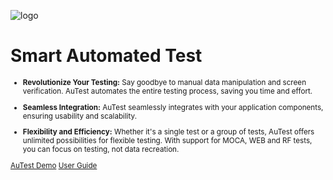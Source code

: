 ![logo](https://www.smart-is.com/wp-content/uploads/2019/09/Automated-Testing-Logo-OT-03.jpg)

# Smart Automated Test <small>


- **Revolutionize Your Testing:** Say goodbye to manual data manipulation and screen verification. AuTest automates the entire testing process, saving you time and effort.

- **Seamless Integration:** AuTest seamlessly integrates with your application components, ensuring usability and scalability.

- **Flexibility and Efficiency:** Whether it's a single test or a group of tests, AuTest offers unlimited possibilities for flexible testing. With support for MOCA, WEB and RF tests, you can focus on testing, not data recreation.

[AuTest Demo](https://www.smart-is.com/what-we-do/smart-product/autest/)
[User Guide](./overview.md)
